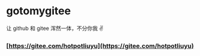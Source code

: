 # gotomygitee
让 github 和 gitee 浑然一体，不分你我 ✌️

### [https://gitee.com/hotpotliuyu](https://gitee.com/hotpotliuyu)
